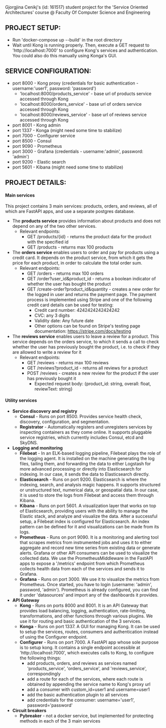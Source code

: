 Gjorgjina Cenikj's (id: 161517) student project for the 'Service Oriented Architectures' course @ Faculty Of Computer Science and Engineering
## PROJECT SETUP:
- Run 'docker-compose up --build' in the root directory
- Wait until Kong is running properly. Then, execute a GET request to 'http://localhost:7000' to configure Kong's services and authentication. You could also do this manually using Konga's GUI.

## SERVICE CONFIGURATION:
- port 8000 - Kong proxy (credentials for basic authentication - username:'user1', password: 'password')
    - 'localhost:8000/products_service' - base url of products service accessed through Kong
    - 'localhost:8000/orders_service' - base url of orders service accessed through Kong
    - 'localhost:8000/reviews_service' - base url of reviews service accessed through Kong
- port 8001 - Kong admin
- port 1337 - Konga (might need some time to stabilize)
- port 7000 - Configurer service
- port 8500 - Consul
- port 9090 - Prometheus
- port 3000 - Grafana (credentials - username:'admin', password: 'admin')
- port 9200 - Elastic search
- port 5601 - Kibana (might need some time to stabilize)

## PROJECT DETAILS:
#### Main services
This project contains 3 main services: products, orders, and reviews, all of which are FastAPI apps, and use a separate postgres database.
- The **products service** provides information about products and does not depend on any of the two other services. 
    - Relevant endpoints:
        - GET /products/{id} - returns the product data for the product with the specified id
        - GET /products - returns max 100 products
- The **orders service** enables users to order and pay for products using a credit card. It depends on the product service, from which it gets the price for each product, in order to calculate the total order sum. 
    - Relevant endpoints:
        - GET /orders - returns max 100 orders
        - GET /order?user_id&product_id - returns a boolean indicator of whether the user has bought the product
        - GET /create-order?product_id&quantity - creates a new order for the logged in user and returns the payment page. The payment process is implemented using Stripe and one of the following credit card details can be used for testing:
            - Credit card number: 4242424242424242
            - CVC: any 3 digits
            - Validity date: Any future date
            - Other options can be found on Stripe's testing page documentation: https://stripe.com/docs/testing
- The **reviews service** enables users to leave a review for a product. This service depends on the orders service, to which it sends a call to check whether the user has previously bought the product, i.e. to check if they are allowed to write a review for it
    - Relevant endpoints:
        - GET /reviews - returns max 100 reviews
        - GET /reviews?product_id - returns all reviews for a product
        - POST /reviews - creates a new review for the product if the user has previously bought it
            - Expected request body: {product_id: string, overall: float, reviewText: string}
        
#### Utility services
- **Service discovery and registry**      
    - **Consul** - Runs on port 8500. Provides service health check, discovery, configuration, and segmentation. 
    - **Registrator** - Automatically registers and unregisters services by inspecting containers as they come online. It supports pluggable service registries, which currently includes Consul, etcd and SkyDNS.
- **Logging and monitoring**
    - **Filebeat** - In an ELK-based logging pipeline, Filebeat plays the role of the logging agent. It is installed on the machine generating the log files, tailing them, and forwarding the data to either Logstash for more advanced processing or directly into Elasticsearch for indexing. In our case, it sends the data to Elasticsearch directly.
    - **Elasticsearch** - Runs on port 9200. Elasticsearch is where the indexing, search, and analysis magic happens. It supports structured or unstructured text, numerical data, or geospatial data. In our case, it is used to store the logs from Filebeat and access them through Kibana.
    - **Kibana** - Runs on port 5601. A visualization layer that works on top of Elasticsearch, providing users with the ability to manage the Elastic stack, and analyze and visualize the data. After a successful setup, a Filebeat index is configured for Elasticsearch. An index pattern can be defined for it and visualizations can be made from its logs.
    - **Prometheus** - Runs on port 9090. It is a monitoring and alerting tool that scrapes metrics from instrumented jobs and uses it to either aggregate and record new time series from existing data or generate alerts. Grafana or other API consumers can be used to visualize the collected data. We use the PrometheusMiddleware in the FastAPI apps to expose a '/metrics' endpoint from which Prometheus collects health data from each of the services and sends it to Grafana.
    - **Grafana** - Runs on port 3000. We use it to visualize the metrics from Prometheus. Once started, you have to login (username: 'admin', password, 'admin'). Prometheus is already configured, you can find it under 'datasources' and import any of the dashboards it provides.
- **API Gateway**
    - **Kong** - Runs on ports 8000 and 8001. It is an API Gateway that provides load balancing, logging, authentication, rate-limiting, transformations, and other functions through various plugins. We use it for routing and basic authentication of the 3 services.
    - **Konga** - Runs on port 1337. A GUI for managing Kong. It can be used to setup the services, routes, consumers and authentication instead of using the Configurer endpoint.
    - **Configurer** - Runs on port 7000. A FastAPI app whose sole purpose is to setup kong. It contains a single endpoint accessible at 'http://localhost:7000', which executes calls to Kong, to configure the following things:
        - add products, orders, and reviews as services named 'products_service', 'orders_service', and 'reviews_service', correspondingly
        - add a route for each of the services, where each route is obtained by appending the service name to Kong's proxy url
        - add a consumer with custom_id=user1 and username=user1
        - add the basic authentication plugin to all services
        - add credentials for the consumer: username='user1', password='password'
- **Circuit breakers**
    - **Pybreaker** - not a docker service, but implemented for protecting methods in each of the 3 main services
            